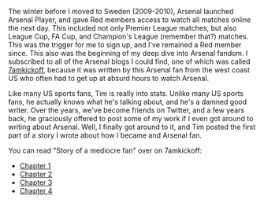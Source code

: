 The winter before I moved to Sweden (2009-2010), Arsenal launched Arsenal
Player, and gave Red members access to watch all matches online the next day.
This included not only Premier League matches, but also League Cup, FA Cup, and
Champion's League (remember that?) matches. This was the trigger for me to sign
up, and I've remained a Red member since. This also was the beginning of my deep
dive into Arsenal fandom. I subscribed to all of the Arsenal blogs I could find,
one of which was called [7amkickoff](https://7amkickoff.com/), because it was
written by this Arsenal fan from the west coast US who often had to get up at
absurd hours to watch Arsenal.

Like many US sports fans, Tim is really into stats. Unlike many US sports fans,
he actually knows what he's talking about, and he's a damned good writer. Over
the years, we've become friends on Twitter, and a few years back, he graciously
offered to post some of my work if I even got around to writing about Arsenal.
Well, I finally got around to it, and Tim posted the first part of a story I
wrote about how I became and Arsenal fan.

You can read "Story of a mediocre fan" over on 7amkickoff:
- [Chapter
  1](https://7amkickoff.com/index.php/2022/06/16/story-of-a-mediocre-fan/)
- [Chapter
  2](https://7amkickoff.com/index.php/2022/06/23/story-of-a-mediocre-fan-chapter-2/)
- [Chapter
  3](https://7amkickoff.com/index.php/2022/06/30/story-of-a-mediocre-fan-chapter-3/)
- [Chapter
  4](https://7amkickoff.com/index.php/2022/07/09/story-of-a-mediocre-fan-chapter-4/)
